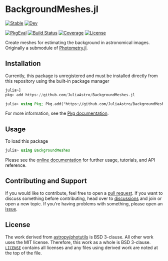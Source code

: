 # BackgroundMeshes.jl
[![Stable](https://img.shields.io/badge/docs-stable-blue.svg)](https://JuliaAstro.github.io/BackgroundMeshes.jl/stable/)
[![Dev](https://img.shields.io/badge/docs-dev-blue.svg)](https://JuliaAstro.github.io/BackgroundMeshes.jl/dev/)

[![PkgEval](https://juliaci.github.io/NanosoldierReports/pkgeval_badges/B/BackgroundMeshes.svg)](https://juliaci.github.io/NanosoldierReports/pkgeval_badges/report.html)
[![Build Status](https://github.com/JuliaAstro/BackgroundMeshes.jl/actions/workflows/CI.yml/badge.svg?branch=main)](https://github.com/JuliaAstro/BackgroundMeshes.jl/actions/workflows/CI.yml?query=branch%3Amain)
[![Coverage](https://codecov.io/gh/JuliaAstro/BackgroundMeshes.jl/branch/main/graph/badge.svg)](https://codecov.io/gh/JuliaAstro/BackgroundMeshes.jl)
[![License](https://img.shields.io/badge/License-BSD%203--Clause-orange.svg)](https://opensource.org/licenses/BSD-3-Clause)


Create meshes for estimating the background in astronomical images. Originally a submodule of [Photometry.jl](https://github.com/JuliaAstro/Photometry.jl).

## Installation

Currently, this package is unregistered and must be installed directly from this repository using the built-in package manager

```julia
julia>]
pkg> add https://github.com/JuliaAstro/BackgroundMeshes.jl
```

```julia
julia> using Pkg; Pkg.add("https://github.com/JuliaAstro/BackgroundMeshes.jl")
```

For more information, see the [Pkg documentation](https://docs.julialang.org/en/v1/stdlib/Pkg/).

## Usage

To load this package

```julia
julia> using BackgroundMeshes
```

Please see the [online documentation](https://juliaastro.github.io/BackgroundMeshes.jl/dev/) for further usage, tutorials, and API reference.

## Contributing and Support

If you would like to contribute, feel free to open a [pull request](https://github.com/JuliaAstro/BackgroundMeshes.jl/pulls). If you want to discuss something before contributing, head over to [discussions](https://github.com/JuliaAstro/BackgroundMeshes.jl/discussions) and join or open a new topic. If you're having problems with something, please open an [issue](https://github.com/JuliaAstro/BackgroundMeshes.jl/issues).

## License

The work derived from [astropy/photutils](https://github.com/astropy/photutils) is BSD 3-clause. All other work uses the MIT license. Therefore, this work as a whole is BSD 3-clause. [`LICENSE`](LICENSE) contains all licenses and any files using derived work are noted at the top of the file.
